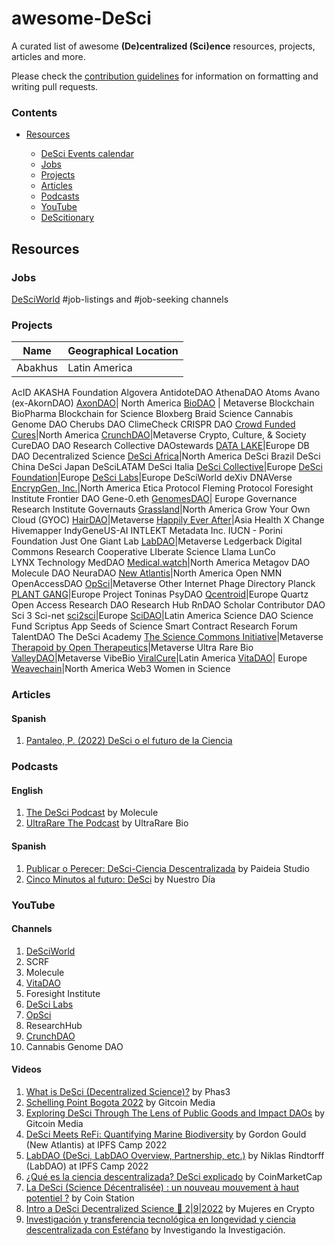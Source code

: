 # awesome-DeSci


A curated list of awesome **(De)centralized (Sci)ence** resources, projects, articles and more.

Please check the <a href="CONTRIBUTING.md">contribution guidelines</a> for information on formatting and writing pull requests.
  
### Contents

- [Resources](#resources) 

   - [DeSci Events calendar](https://www.desci.global/)
   - [Jobs](#jobs)
   - [Projects](#projects)
   - [Articles](#articles)
   - [Podcasts](#podcasts)
   - [YouTube](#youtube)
   - [DeScitionary](#desci-dictionary)

## Resources

### Jobs
[DeSciWorld](https://discord.gg/Frmu3bGPkz) #job-listings and #job-seeking channels

### Projects

  | Name   | Geographical Location|
| -------------| ---------------------|
   Abakhus       | Latin America
   AcID
   AKASHA Foundation
   Algovera
   AntidoteDAO
   AthenaDAO
   Atoms
   Avano (ex-AkornDAO)
   [AxonDAO](https://desci.world/project/62cb980abc63adff7b602bd2)| North America
   [BioDAO](https://desci.world/project/625f65d3dcfaec643ea479a5) | Metaverse 
   Blockchain BioPharma
   Blockchain for Science
   Bloxberg
   Braid Science
   Cannabis Genome DAO
   Cherubs DAO
   ClimeCheck
   CRISPR DAO
   [Crowd Funded Cures](https://desci.world/project/62db3b8fc1807e671021c571)|North America
   [CrunchDAO](https://desci.world/project/632552b0de4422cf89b69abb)|Metaverse 
   Crypto, Culture, & Society
   CureDAO
   DAO Research Collective
   DAOstewards
   [DATA LAKE](https://desci.world/project/635371309809da2300334312)|Europe
   DB DAO
   Decentralized Science
   [DeSci Africa](https://desci.world/project/635b54db0b57f22ac9a041d9)|North America
   DeSci Brazil
   DeSci China
   DeSci Japan
   DeSciLATAM
   DeSci Italia
   [DeSci Collective](https://desci.world/project/6333d46989588cc81d14039b)|Europe
   [DeSci Foundation](https://desci.world/project/62db6ffbc1807e671021c573)|Europe
   [DeSci Labs](https://desci.world/project/62db3a87c1807e671021c570)|Europe
   DeSciWorld
   deXiv
   DNAVerse
   [EncrypGen, Inc.](https://desci.world/project/62db3986c1807e671021c56e)|North America
   Etica Protocol
   Fleming Protocol
   Foresight Institute
   Frontier DAO
   Gene-0.eth
   [GenomesDAO](https://desci.world/project/625f65d3dcfaec643ea479a4)| Europe
   Governance Research Institute
   Governauts
   [Grassland](https://desci.world/project/635373819809da2300334313)|North America
   Grow Your Own Cloud (GYOC)
   [HairDAO](https://desci.world/project/630ac8f4900d8f427a2e95e6)|Metaverse
   [Happily Ever After](https://desci.world/project/635b53500b57f22ac9a041d7)|Asia
   Health X Change
   Hivemapper
   IndyGeneUS-AI
   INTLEKT Metadata Inc.
   IUCN - Porini Foundation
   Just One Giant Lab
   [LabDAO](https://desci.world/project/625f65d3dcfaec643ea479a5)|Metaverse 
   Ledgerback Digital Commons Research Cooperative
   LIberate Science
   Llama
   LunCo  
   LYNX Technology
   MedDAO
   [Medical.watch](https://desci.world/project/62db3a33c1807e671021c56f)|North America
   Metagov DAO
   Molecule DAO
   NeuraDAO
   [New Atlantis](https://desci.world/project/635b54710b57f22ac9a041d8)|North America
   Open NMN
   OpenAccessDAO
   [OpSci](https://desci.world/project/625f65d3dcfaec643ea479a9)|Metaverse
   Other Internet
   Phage Directory
   Planck
   [PLANT GANG](https://desci.world/project/6333d55589588cc81d14039d)|Europe
   Project Toninas
   PsyDAO
   [Qcentroid](https://desci.world/project/63255561de4422cf89b69abd)|Europe
   Quartz Open Access
   Research DAO
   Research Hub
   RnDAO
   Scholar Contributor DAO
   Sci 3
   Sci-net
   [sci2sci](https://desci.world/project/6333d5b589588cc81d14039e)|Europe
   [SciDAO](https://desci.world/project/63255463de4422cf89b69abc)|Latin America
   Science DAO
   Science Fund
   Scriptus App
   Seeds of Science
   Smart Contract Research Forum
   TalentDAO
   The DeSci Academy
   [The Science Commons Initiative](https://desci.world/project/630aca18900d8f427a2e95e7)|Metaverse
   [Therapoid by Open Therapeutics](https://desci.world/project/62db3bd6c1807e671021c572)|Metaverse 
   Ultra Rare Bio
   [ValleyDAO](https://desci.world/project/625f65d3dcfaec643ea479a4)|Metaverse 
   VibeBio
   [ViralCure](https://desci.world/project/6333d4ee89588cc81d14039c)|Latin America
   [VitaDAO](https://desci.world/project/625fb37edcfaec643ea479aa)| Europe
   [Weavechain](https://desci.world/project/625f65d3dcfaec643ea479a8)|North America
   Web3 Women in Science
  
  ### Articles
  
  #### Spanish
  1. [Pantaleo, P. (2022) DeSci o el futuro de la Ciencia](https://paideiastudio.net/desci-o-el-futuro-de-la-ciencia/)
  
  ### Podcasts
  
  #### English
  1. [The DeSci Podcast](https://linktr.ee/thedescipodcast) by Molecule
  2. [UltraRare The Podcast](https://rss.com/podcasts/ultrarare/) by UltraRare Bio
  
  #### Spanish
  1. [Publicar o Perecer: DeSci-Ciencia Descentralizada](https://paideiastudio.net/tag/publicar-o-perecer/) by Paideia Studio
  2. [Cinco Minutos al futuro: DeSci](https://open.spotify.com/episode/0gaoq6ZZP4zhz9y9d1KC0n?si=dbb80ea34d434f1f&nd=1) by Nuestro Día
  
  ### YouTube 
  
  #### Channels
  
  1. [DeSciWorld](https://www.youtube.com/channel/UCivzXLAo8a_m28qEIGWjvUQ/featured)
  2. SCRF
  3. Molecule
  4. [VitaDAO](https://www.youtube.com/c/VitaDAO)
  5. Foresight Institute
  6. [DeSci Labs](https://www.youtube.com/channel/UCzVdQSku9md4WxruSIKdnZw)
  7. [OpSci](https://www.youtube.com/channel/UCwMN9E4uZ0jYOo9rDuFb0_Q)
  8. ResearchHub
  9. [CrunchDAO](https://www.youtube.com/channel/UCJojcucwteZRnxyLyu-7TZw)
  10. Cannabis Genome DAO
  
  
  
  #### Videos
  
  1. [What is DeSci (Decentralized Science)?](https://www.youtube.com/watch?v=W93QzWdHYyM&t=54s) by Phas3
  2. [Schelling Point Bogota 2022](https://www.youtube.com/playlist?list=PLvTrX8LNPbPnH3RUVw1_yJ_VHgPSmkQ4T) by Gitcoin Media
  3. [Exploring DeSci Through The Lens of Public Goods and Impact DAOs](https://www.youtube.com/watch?v=X5lhIsd83vg) by Gitcoin Media
  4. [DeSci Meets ReFi: Quantifying Marine Biodiversity](https://www.youtube.com/watch?v=SX-Al5Yo6Nk) by Gordon Gould (New Atlantis) at IPFS Camp 2022
  5. [LabDAO (DeSci, LabDAO Overview, Partnership, etc.)](https://www.youtube.com/watch?v=ebA2yPHQ_cI&t=110s) by Niklas Rindtorff (LabDAO) at IPFS Camp 2022
  6. [¿Qué es la ciencia descentralizada? DeSci explicado](https://www.youtube.com/watch?v=-DeMklVWNdA) by CoinMarketCap
  7. [La DeSci (Science Décentralisée) : un nouveau mouvement à haut potentiel ?](https://www.youtube.com/watch?v=zSttzDQ7B9k) by Coin Station
  8. [Intro a DeSci Decentralized Science 🚀 2|9|2022](https://www.youtube.com/watch?v=ijpalN226Kc) by Mujeres en Crypto
  9. [Investigación y transferencia tecnológica en longevidad y ciencia descentralizada con Estéfano](https://www.youtube.com/watch?v=X4tfnFJOz7M) by Investigando la Investigación.
  
  
  
